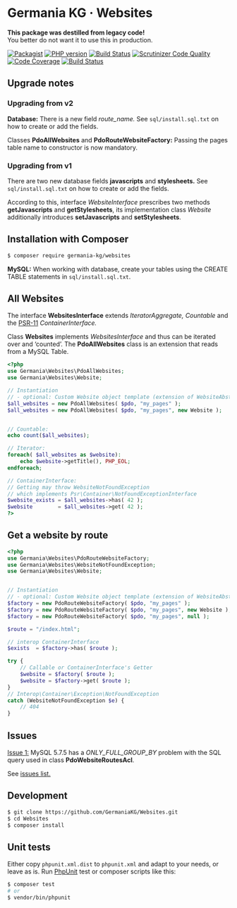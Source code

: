 # Germania KG · Websites

**This package was destilled from legacy code!**   
You better do not want it to use this in production.

[![Packagist](https://img.shields.io/packagist/v/germania-kg/websites.svg?style=flat)](https://packagist.org/packages/germania-kg/websites)
[![PHP version](https://img.shields.io/packagist/php-v/germania-kg/websites.svg)](https://packagist.org/packages/germania-kg/websites)
[![Build Status](https://img.shields.io/travis/GermaniaKG/Websites.svg?label=Travis%20CI)](https://travis-ci.org/GermaniaKG/Websites)
[![Scrutinizer Code Quality](https://scrutinizer-ci.com/g/GermaniaKG/Websites/badges/quality-score.png?b=master)](https://scrutinizer-ci.com/g/GermaniaKG/Websites/?branch=master)
[![Code Coverage](https://scrutinizer-ci.com/g/GermaniaKG/Websites/badges/coverage.png?b=master)](https://scrutinizer-ci.com/g/GermaniaKG/Websites/?branch=master)
[![Build Status](https://scrutinizer-ci.com/g/GermaniaKG/Websites/badges/build.png?b=master)](https://scrutinizer-ci.com/g/GermaniaKG/Websites/build-status/master)




## Upgrade notes

### Upgrading from v2
**Database:** There is a new field *route_name.* See `sql/install.sql.txt` on how to create or add the fields.

Classes **PdoAllWebsites** and **PdoRouteWebsiteFactory:** Passing the pages table name to  constructor is now mandatory.

### Upgrading from v1

There are two new database fields **javascripts** and **stylesheets.** See `sql/install.sql.txt` on how to create or add the fields.

According to this, interface *WebsiteInterface* prescribes two methods **getJavascripts** and **getStylesheets**, its implementation class *Website* additionally introduces **setJavascripts** and **setStylesheets**.


## Installation with Composer

```bash
$ composer require germania-kg/websites
```

**MySQL:** When working with database, create your tables using the CREATE TABLE statements in `sql/install.sql.txt`.


## All Websites

The interface **WebsitesInterface** extends *IteratorAggregate, Countable* and the [PSR-11](https://github.com/php-fig/container) *ContainerInterface.*

Class **Websites** implements *WebsitesInterface* and thus can be iterated over and ‘counted’. The **PdoAllWebsites** class is an extension that reads from a MySQL Table.

```php
<?php
use Germania\Websites\PdoAllWebsites;
use Germania\Websites\Website;

// Instantiation
// - optional: Custom Website object template (extension of WebsiteAbstract)
$all_websites = new PdoAllWebsites( $pdo, "my_pages" );
$all_websites = new PdoAllWebsites( $pdo, "my_pages", new Website );


// Countable:
echo count($all_websites);

// Iterator:
foreach( $all_websites as $website):
	echo $website->getTitle(), PHP_EOL;
endforeach;

// ContainerInterface:
// Getting may throw WebsiteNotFoundException
// which implements Psr\Container\NotFoundExceptionInterface
$website_exists = $all_websites->has( 42 );
$website        = $all_websites->get( 42 );
?>
```


## Get a website by route

```php
<?php
use Germania\Websites\PdoRouteWebsiteFactory;
use Germania\Websites\WebsiteNotFoundException;
use Germania\Websites\Website;


// Instantiation
// - optional: Custom Website object template (extension of WebsiteAbstract)
$factory = new PdoRouteWebsiteFactory( $pdo, "my_pages" );
$factory = new PdoRouteWebsiteFactory( $pdo, "my_pages", new Website );
$factory = new PdoRouteWebsiteFactory( $pdo, "my_pages", null );

$route = "/index.html";

// interop ContainerInterface
$exists  = $factory->has( $route );

try { 
	// Callable or ContainerInterface's Getter
	$website = $factory( $route );
	$website = $factory->get( $route );
}
// Interop\Container\Exception\NotFoundException
catch (WebsiteNotFoundException $e) {
	// 404
}
```

## Issues

[Issue 1:][i1] MySQL 5.7.5 has a *ONLY\_FULL\_GROUP\_BY* problem with the SQL query used in class **PdoWebsiteRoutesAcl**.

See [issues list.][i0]

[i0]: https://github.com/GermaniaKG/Websites/issues
[i1]: https://github.com/GermaniaKG/Websites/issues/1

## Development

```bash
$ git clone https://github.com/GermaniaKG/Websites.git
$ cd Websites
$ composer install
```

## Unit tests

Either copy `phpunit.xml.dist` to `phpunit.xml` and adapt to your needs, or leave as is. Run [PhpUnit](https://phpunit.de/) test or composer scripts like this:

```bash
$ composer test
# or
$ vendor/bin/phpunit
```
